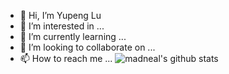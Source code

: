- 👋 Hi, I’m Yupeng Lu
- 👀 I’m interested in ...
- 🌱 I’m currently learning ...
- 💞️ I’m looking to collaborate on ...
- 📫 How to reach me ...
![madneal's github stats](https://github-readme-stats.vercel.app/api?username=madneal&show_icons=true&theme=radical)
<!---
BrickerP/BrickerP is a ✨ special ✨ repository because its `README.md` (this file) appears on your GitHub profile.
You can click the Preview link to take a look at your changes.
--->
